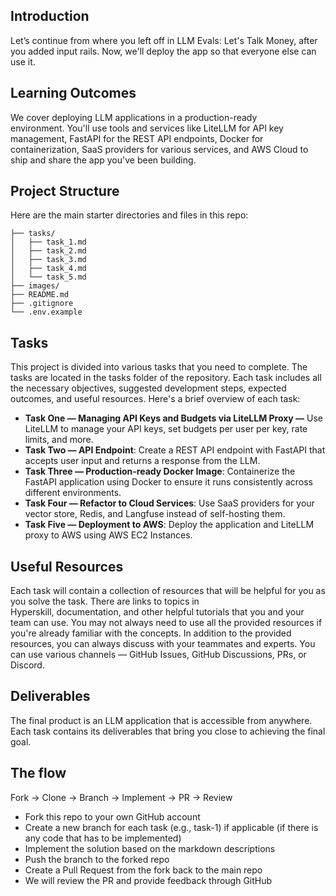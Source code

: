 ## **Introduction**

Let’s continue from where you left off in LLM Evals: Let's Talk Money, after you added input rails. Now, we'll deploy the app so that everyone else can use it. 

## **Learning Outcomes**

We cover deploying LLM applications in a production-ready environment. You'll use tools and services like LiteLLM for API key management, FastAPI for the REST API endpoints, Docker for containerization, SaaS providers for various services, and AWS Cloud to ship and share the app you've been building.

## **Project Structure**

Here are the main starter directories and files in this repo:

```
├── tasks/
│   ├── task_1.md
│   ├── task_2.md
│   ├── task_3.md
│   ├── task_4.md
│   └── task_5.md
├── images/
├── README.md
├── .gitignore
└── .env.example
```

## **Tasks**

This project is divided into various tasks that you need to complete. The tasks are located in the tasks folder of the repository. Each task includes all the necessary objectives, suggested development steps, expected outcomes, and useful resources. Here's a brief overview of each task:

- **Task One — Managing API Keys and Budgets via LiteLLM Proxy —** Use LiteLLM to manage your API keys, set budgets per user per key, rate limits, and more.
- **Task Two — API Endpoint**: Create a REST API endpoint with FastAPI that accepts user input and returns a response from the LLM.
- **Task Three — Production-ready Docker Image**: Containerize the FastAPI application using Docker to ensure it runs consistently across different environments.
- **Task Four  — Refactor to Cloud Services**: Use SaaS providers for your vector store, Redis, and Langfuse instead of self-hosting them.
- **Task Five — Deployment to AWS**: Deploy the application and LiteLLM proxy to AWS using AWS EC2 Instances.

## **Useful Resources**

Each task will contain a collection of resources that will be helpful for you as you solve the task. There are links to topics in Hyperskill, documentation, and other helpful tutorials that you and your team can use. You may not always need to use all the provided resources if you're already familiar with the concepts. In addition to the provided resources, you can always discuss with your teammates and experts. You can use various channels — GitHub Issues, GitHub Discussions, PRs, or Discord.

## **Deliverables**

The final product is an LLM application that is accessible from anywhere. Each task contains its deliverables that bring you close to achieving the final goal. 

## **The flow**
Fork → Clone → Branch → Implement → PR → Review

* Fork this repo to your own GitHub account
* Create a new branch for each task (e.g., task-1) if applicable (if there is any code that has to be implemented)
* Implement the solution based on the markdown descriptions
* Push the branch to the forked repo
* Create a Pull Request from the fork back to the main repo
* We will review the PR and provide feedback through GitHub